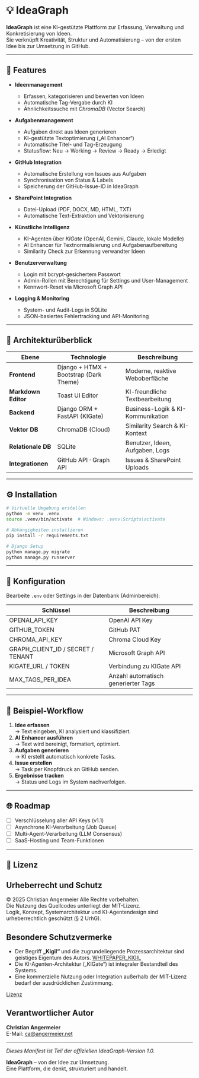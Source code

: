 # 💡 IdeaGraph

**IdeaGraph** ist eine KI-gestützte Plattform zur Erfassung, Verwaltung und Konkretisierung von Ideen.  
Sie verknüpft Kreativität, Struktur und Automatisierung – von der ersten Idee bis zur Umsetzung in GitHub.

---

## 🚀 Features

- **Ideenmanagement**
  - Erfassen, kategorisieren und bewerten von Ideen
  - Automatische Tag-Vergabe durch KI
  - Ähnlichkeitssuche mit *ChromaDB* (Vector Search)

- **Aufgabenmanagement**
  - Aufgaben direkt aus Ideen generieren
  - KI-gestützte Textoptimierung („AI Enhancer“)
  - Automatische Titel- und Tag-Erzeugung
  - Statusflow: Neu → Working → Review → Ready → Erledigt

- **GitHub Integration**
  - Automatische Erstellung von Issues aus Aufgaben
  - Synchronisation von Status & Labels
  - Speicherung der GitHub-Issue-ID in IdeaGraph

- **SharePoint Integration**
  - Datei-Upload (PDF, DOCX, MD, HTML, TXT)
  - Automatische Text-Extraktion und Vektorisierung

- **Künstliche Intelligenz**
  - KI-Agenten über *KIGate* (OpenAI, Gemini, Claude, lokale Modelle)
  - AI Enhancer für Textnormalisierung und Aufgabenaufbereitung
  - Similarity Check zur Erkennung verwandter Ideen

- **Benutzerverwaltung**
  - Login mit bcrypt-gesichertem Passwort
  - Admin-Rollen mit Berechtigung für Settings und User-Management
  - Kennwort-Reset via Microsoft Graph API

- **Logging & Monitoring**
  - System- und Audit-Logs in SQLite
  - JSON-basiertes Fehlertracking und API-Monitoring

---

## 🧩 Architekturüberblick

| Ebene | Technologie | Beschreibung |
|-------|--------------|---------------|
| **Frontend** | Django + HTMX + Bootstrap (Dark Theme) | Moderne, reaktive Weboberfläche |
| **Markdown Editor** | Toast UI Editor | KI-freundliche Textbearbeitung |
| **Backend** | Django ORM + FastAPI (KIGate) | Business-Logik & KI-Kommunikation |
| **Vektor DB** | ChromaDB (Cloud) | Similarity Search & KI-Kontext |
| **Relationale DB** | SQLite | Benutzer, Ideen, Aufgaben, Logs |
| **Integrationen** | GitHub API · Graph API | Issues & SharePoint Uploads |

---

## ⚙️ Installation

```bash
# Virtuelle Umgebung erstellen
python -m venv .venv
source .venv/bin/activate  # Windows: .venv\Scripts\activate

# Abhängigkeiten installieren
pip install -r requirements.txt

# Django Setup
python manage.py migrate
python manage.py runserver
```

---

## 🔐 Konfiguration

Bearbeite `.env` oder Settings in der Datenbank (Adminbereich):

| Schlüssel | Beschreibung |
|-----------|---------------|
| OPENAI_API_KEY | OpenAI API Key |
| GITHUB_TOKEN | GitHub PAT |
| CHROMA_API_KEY | Chroma Cloud Key |
| GRAPH_CLIENT_ID / SECRET / TENANT | Microsoft Graph API |
| KIGATE_URL / TOKEN | Verbindung zu KIGate API |
| MAX_TAGS_PER_IDEA | Anzahl automatisch generierter Tags |

---

## 🧠 Beispiel-Workflow

1. **Idee erfassen**  
   → Text eingeben, KI analysiert und klassifiziert.  
2. **AI Enhancer ausführen**  
   → Text wird bereinigt, formatiert, optimiert.  
3. **Aufgaben generieren**  
   → KI erstellt automatisch konkrete Tasks.  
4. **Issue erstellen**  
   → Task per Knopfdruck an GitHub senden.  
5. **Ergebnisse tracken**  
   → Status und Logs im System nachverfolgen.

---

## 🌐 Roadmap

- [ ] Verschlüsselung aller API Keys (v1.1)
- [ ] Asynchrone KI-Verarbeitung (Job Queue)
- [ ] Multi-Agent-Verarbeitung (LLM Consensus)
- [ ] SaaS-Hosting und Team-Funktionen

---

## 🗾 Lizenz

## Urheberrecht und Schutz
© 2025 Christian Angermeier
Alle Rechte vorbehalten.  
Die Nutzung des Quellcodes unterliegt der MIT-Lizenz.  
Logik, Konzept, Systemarchitektur und KI-Agentendesign sind urheberrechtlich geschützt (§ 2 UrhG).

## Besondere Schutzvermerke
- Der Begriff **„Kigil“** und die zugrundeliegende Prozessarchitektur sind geistiges Eigentum des Autors.  [WHITEPAPER_KIGIL](https://github.com/gdsanger/IdeaGraph-v1/blob/main/WHITEPAPER_KIGIL.md)
- Die KI-Agenten-Architektur („KIGate“) ist integraler Bestandteil des Systems.  
- Eine kommerzielle Nutzung oder Integration außerhalb der MIT-Lizenz bedarf der ausdrücklichen Zustimmung.

[Lizenz](https://github.com/gdsanger/IdeaGraph-v1/blob/main/LICENSE_OVERVIEW.md)

## Verantwortlicher Autor
**Christian Angermeier**  
E-Mail: ca@angermeier.net

---

*Dieses Manifest ist Teil der offiziellen IdeaGraph-Version 1.0.*



**IdeaGraph** – von der Idee zur Umsetzung.  
Eine Plattform, die denkt, strukturiert und handelt.
